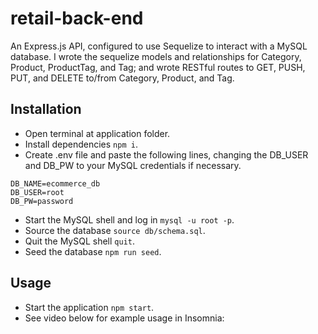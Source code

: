 # retail-back-end
An Express.js API, configured to use Sequelize to interact with a MySQL database. I wrote the sequelize models and relationships for Category, Product, ProductTag, and Tag; and wrote RESTful routes to GET, PUSH, PUT, and DELETE to/from Category, Product, and Tag.

## Installation
- Open terminal at application folder.
- Install dependencies `npm i`.
- Create .env file and paste the following lines, changing the DB_USER and DB_PW to your MySQL credentials if necessary.
```
DB_NAME=ecommerce_db
DB_USER=root
DB_PW=password
```
- Start the MySQL shell and log in `mysql -u root -p`.
- Source the database `source db/schema.sql`.
- Quit the MySQL shell `quit`.
- Seed the database `npm run seed`.

## Usage
- Start the application `npm start`.
- See video below for example usage in Insomnia:

